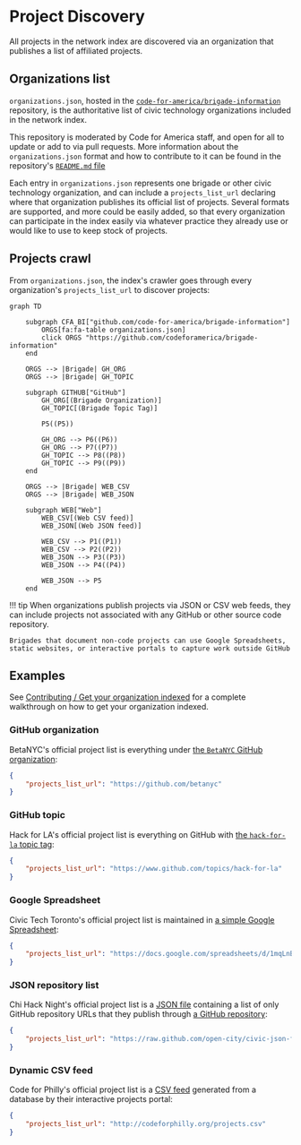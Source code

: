 # Project Discovery

All projects in the network index are discovered via an organization that publishes a list of affiliated projects.

## Organizations list

`organizations.json`, hosted in the [`code-for-america/brigade-information`](https://github.com/codeforamerica/brigade-information) repository, is the authoritative list of civic technology organizations included in the network index.

This repository is moderated by Code for America staff, and open for all to update or add to via pull requests. More information about the `organizations.json` format and how to contribute to it can be found in the repository's [`README.md` file](https://github.com/codeforamerica/brigade-information#readme)

Each entry in `organizations.json` represents one brigade or other civic technology organization, and can include a `projects_list_url` declaring where that organization publishes its official list of projects. Several formats are supported, and more could be easily added, so that every organization can participate in the index easily via whatever practice they already use or would like to use to keep stock of projects.

## Projects crawl

From `organizations.json`, the index's crawler goes through every organization's `projects_list_url` to discover projects:

```mermaid
graph TD

    subgraph CFA_BI["github.com/code-for-america/brigade-information"]
        ORGS[fa:fa-table organizations.json]
        click ORGS "https://github.com/codeforamerica/brigade-information"
    end

    ORGS --> |Brigade| GH_ORG
    ORGS --> |Brigade| GH_TOPIC

    subgraph GITHUB["GitHub"]
        GH_ORG[(Brigade Organization)]
        GH_TOPIC[(Brigade Topic Tag)]

        P5((P5))

        GH_ORG --> P6((P6))
        GH_ORG --> P7((P7))
        GH_TOPIC --> P8((P8))
        GH_TOPIC --> P9((P9))
    end

    ORGS --> |Brigade| WEB_CSV
    ORGS --> |Brigade| WEB_JSON

    subgraph WEB["Web"]
        WEB_CSV[(Web CSV feed)]
        WEB_JSON[(Web JSON feed)]

        WEB_CSV --> P1((P1))
        WEB_CSV --> P2((P2))
        WEB_JSON --> P3((P3))
        WEB_JSON --> P4((P4))

        WEB_JSON --> P5
    end
```

!!! tip
    When organizations publish projects via JSON or CSV web feeds, they can include projects not associated with any GitHub or other source code repository.

    Brigades that document non-code projects can use Google Spreadsheets, static websites, or interactive portals to capture work outside GitHub

## Examples

See [Contributing / Get your organization indexed](contributing/get-indexed.md) for a complete walkthrough on how to get your organization indexed.

### GitHub organization

BetaNYC's official project list is everything under [the `BetaNYC` GitHub organization](https://github.com/betanyc):

```json
{
    "projects_list_url": "https://github.com/betanyc"
}
```

### GitHub topic

Hack for LA's official project list is everything on GitHub with [the `hack-for-la` topic tag](https://www.github.com/topics/hack-for-la):

```json
{
    "projects_list_url": "https://www.github.com/topics/hack-for-la"
}
```

### Google Spreadsheet

Civic Tech Toronto's official project list is maintained in [a simple Google Spreadsheet](https://docs.google.com/spreadsheets/d/1mqLnB55uVv3d1GPJaaW5XeQ7qdmmKqJZVZyLfD9xL_E/edit):

```json
{
    "projects_list_url": "https://docs.google.com/spreadsheets/d/1mqLnB55uVv3d1GPJaaW5XeQ7qdmmKqJZVZyLfD9xL_E/pub?gid=0&single=true&output=csv"
}
```

### JSON repository list

Chi Hack Night's official project list is a [JSON file](https://raw.github.com/open-city/civic-json-files/master/projects.json) containing a list of only GitHub repository URLs that they publish through [a GitHub repository](https://github.com/chihacknight/civic-json-files):

```json
{
    "projects_list_url": "https://raw.github.com/open-city/civic-json-files/master/projects.json",
}
```

### Dynamic CSV feed

Code for Philly's official project list is a [CSV feed](https://codeforphilly.org/projects.csv) generated from a database by their interactive projects portal:

```json
{
    "projects_list_url": "http://codeforphilly.org/projects.csv"
}
```
